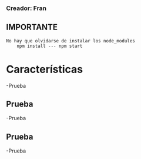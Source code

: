 ### Creador: Fran

## IMPORTANTE

```
No hay que olvidarse de instalar los node_modules 
	npm install --- npm start

```

# Características

-Prueba

## Prueba

-Prueba

## Prueba

-Prueba